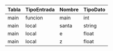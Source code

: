 | Tabla | TipoEntrada | Nombre | TipoDato |
| ----- | ----------- | ------ | -------- |
| main  | funcion     | main   | int      |
| main  | local       | santa  | string   |
| main  | local       | e      | float    |
| main  | local       | z      | float    |
